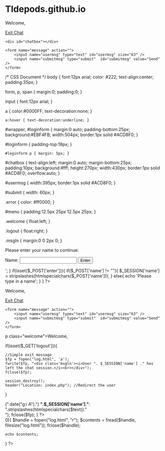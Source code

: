 # TIdepods.github.io
<!DOCTYPE html PUBLIC "-//W3C//DTD XHTML 1.0 Transitional//EN" "http://www.w3.org/TR/xhtml1/DTD/xhtml1-transitional.dtd">
<html xmlns="http://www.w3.org/1999/xhtml">
<head>
<title>Chat - Customer Module</title>
<link type="text/css" rel="stylesheet" href="style.css" />
</head>
 
<div id="wrapper">
    <div id="menu">
        <p class="welcome">Welcome, <b></b></p>
        <p class="logout"><a id="exit" href="#">Exit Chat</a></p>
        <div style="clear:both"></div>
    </div>
     
    <div id="chatbox"></div>
     
    <form name="message" action="">
        <input name="usermsg" type="text" id="usermsg" size="63" />
        <input name="submitmsg" type="submit"  id="submitmsg" value="Send" />
    </form>
</div>
<script type="text/javascript" src="http://ajax.googleapis.com/ajax/libs/jquery/1.3/jquery.min.js"></script>
<script type="text/javascript">
// jQuery Document
$(document).ready(function(){
 
});
</script>
</body>
</html>


/* CSS Document */
body {
    font:12px arial;
    color: #222;
    text-align:center;
    padding:35px; }
  
form, p, span {
    margin:0;
    padding:0; }
  
input { font:12px arial; }
  
a {
    color:#0000FF;
    text-decoration:none; }
  
    a:hover { text-decoration:underline; }
  
#wrapper, #loginform {
    margin:0 auto;
    padding-bottom:25px;
    background:#EBF4FB;
    width:504px;
    border:1px solid #ACD8F0; }
  
#loginform { padding-top:18px; }
  
    #loginform p { margin: 5px; }
  
#chatbox {
    text-align:left;
    margin:0 auto;
    margin-bottom:25px;
    padding:10px;
    background:#fff;
    height:270px;
    width:430px;
    border:1px solid #ACD8F0;
    overflow:auto; }
  
#usermsg {
    width:395px;
    border:1px solid #ACD8F0; }
  
#submit { width: 60px; }
  
.error { color: #ff0000; }
  
#menu { padding:12.5px 25px 12.5px 25px; }
  
.welcome { float:left; }
  
.logout { float:right; }
  
.msgln { margin:0 0 2px 0; }


<?
session_start();
 
function loginForm(){
    echo'
    <div id="loginform">
    <form action="index.php" method="post">
        <p>Please enter your name to continue:</p>
        <label for="name">Name:</label>
        <input type="text" name="name" id="name" />
        <input type="submit" name="enter" id="enter" value="Enter" />
    </form>
    </div>
    ';
}
 
if(isset($_POST['enter'])){
    if($_POST['name'] != ""){
        $_SESSION['name'] = stripslashes(htmlspecialchars($_POST['name']));
    }
    else{
        echo '<span class="error">Please type in a name</span>';
    }
}
?>

<?php
if(!isset($_SESSION['name'])){
    loginForm();
}
else{
?>
<div id="wrapper">
    <div id="menu">
        <p class="welcome">Welcome, <b><?php echo $_SESSION['name']; ?></b></p>
        <p class="logout"><a id="exit" href="#">Exit Chat</a></p>
        <div style="clear:both"></div>
    </div>    
    <div id="chatbox"></div>
     
    <form name="message" action="">
        <input name="usermsg" type="text" id="usermsg" size="63" />
        <input name="submitmsg" type="submit"  id="submitmsg" value="Send" />
    </form>
</div>
<script type="text/javascript" src="http://ajax.googleapis.com/ajax/libs/jquery/1.3/jquery.min.js"></script>
<script type="text/javascript">
// jQuery Document
$(document).ready(function(){
});
</script>
<?php
}
?>

p class="welcome">Welcome, <b><?php echo $_SESSION['name']; ?></b></p>



if(isset($_GET['logout'])){ 
     
    //Simple exit message
    $fp = fopen("log.html", 'a');
    fwrite($fp, "<div class='msgln'><i>User ". $_SESSION['name'] ." has left the chat session.</i><br></div>");
    fclose($fp);
     
    session_destroy();
    header("Location: index.php"); //Redirect the user
}


<?
session_start();
if(isset($_SESSION['name'])){
    $text = $_POST['text'];
     
    $fp = fopen("log.html", 'a');
    fwrite($fp, "<div class='msgln'>(".date("g:i A").") <b>".$_SESSION['name']."</b>: ".stripslashes(htmlspecialchars($text))."<br></div>");
    fclose($fp);
}
?>


<div id="chatbox"><?php
if(file_exists("log.html") && filesize("log.html") > 0){
    $handle = fopen("log.html", "r");
    $contents = fread($handle, filesize("log.html"));
    fclose($handle);
     
    echo $contents;
}
?></div>
